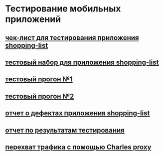 # Тестирование мобильных приложений
## [чек-лист для тестирования приложения shopping-list](https://docs.google.com/spreadsheets/d/1hcQOd5nKgIm9tPRKJwFRdr_r1DVx8LViUBnsVxQ_tqk/edit?usp=sharing)
## [тестовый набор для приложения shopping-list](https://github.com/Ovchinnikov-KsT/mobile/blob/main/G8-2024-10-01.pdf)
## [тестовый прогон №1](https://github.com/Ovchinnikov-KsT/mobile/blob/main/G8-Express%2Brun%2B2024_10_02.pdf)
## [тестовый прогон №2](https://github.com/Ovchinnikov-KsT/mobile/blob/main/G8-Express%2Brun%2B2024_10_02%20(1).pdf)
## [отчет о дефектах приложения shopping-list](https://docs.google.com/spreadsheets/d/1ZkglQzchy2A0t35753hcSySLKHKSGT8B/edit?usp=sharing&ouid=107051174852674585152&rtpof=true&sd=true)
## [отчет по результатам тестирования](https://github.com/Ovchinnikov-KsT/mobile/blob/main/%D0%BE%D1%82%D1%87%D0%B5%D1%82%20%D0%BF%D0%BE%20%D1%80%D0%B5%D0%B7%D1%83%D0%BB%D1%8C%D1%82%D0%B0%D1%82%D0%B0%D0%BC%20%D1%82%D0%B5%D1%81%D1%82%D0%B8%D1%80%D0%BE%D0%B2%D0%B0%D0%BD%D0%B8%D1%8F.pdf)
## [перехват трафика с помощью Charles proxy](https://drive.google.com/drive/folders/1L_GEirgScGxUQ_I1Zn9weYiIjcpMf4er?usp=drive_link)
